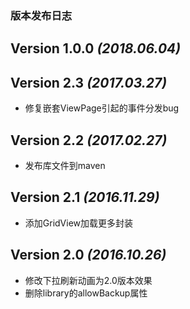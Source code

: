 ### 版本发布日志

Version 1.0.0 *(2018.06.04)*
--------------------------

Version 2.3 *(2017.03.27)*
--------------------------
* 修复嵌套ViewPage引起的事件分发bug

Version 2.2 *(2017.02.27)*
--------------------------
* 发布库文件到maven

Version 2.1 *(2016.11.29)*
--------------------------
* 添加GridView加载更多封装

Version 2.0 *(2016.10.26)*
--------------------------
* 修改下拉刷新动画为2.0版本效果
* 删除library的allowBackup属性